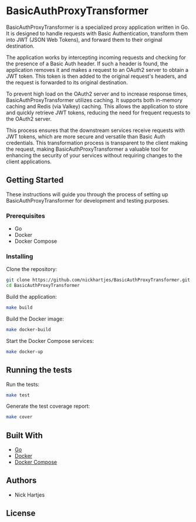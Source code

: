 # BasicAuthProxyTransformer

BasicAuthProxyTransformer is a specialized proxy application written in Go. It is designed to handle requests with Basic Authentication, transform them into JWT (JSON Web Tokens), and forward them to their original destination.

The application works by intercepting incoming requests and checking for the presence of a Basic Auth header. If such a header is found, the application removes it and makes a request to an OAuth2 server to obtain a JWT token. This token is then added to the original request's headers, and the request is forwarded to its original destination.

To prevent high load on the OAuth2 server and to increase response times, BasicAuthProxyTransformer utilizes caching. It supports both in-memory caching and Redis (via Valkey) caching. This allows the application to store and quickly retrieve JWT tokens, reducing the need for frequent requests to the OAuth2 server.

This process ensures that the downstream services receive requests with JWT tokens, which are more secure and versatile than Basic Auth credentials. This transformation process is transparent to the client making the request, making BasicAuthProxyTransformer a valuable tool for enhancing the security of your services without requiring changes to the client applications.

## Getting Started

These instructions will guide you through the process of setting up BasicAuthProxyTransformer for development and testing purposes.


### Prerequisites

- Go
- Docker
- Docker Compose

### Installing

Clone the repository:
```bash
git clone https://github.com/nickhartjes/BasicAuthProxyTransformer.git
cd BasicAuthProxyTransformer
```
Build the application:
```bash
make build
```
Build the Docker image:
```bash
make docker-build
```
Start the Docker Compose services:
```bash
make docker-up
```
## Running the tests

Run the tests:
```bash
make test
```
Generate the test coverage report:
```bash
make cover
```
## Built With

- [Go](https://golang.org/)
- [Docker](https://www.docker.com/)
- [Docker Compose](https://docs.docker.com/compose/)

## Authors

- Nick Hartjes

## License
